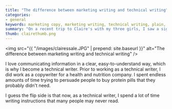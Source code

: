 ```yaml
---
title: "The difference between marketing writing and technical writing"
categories:
- general
keywords: marketing copy, marketing writing, technical writing, plain, concise, clear, plain language
summary: "On a recent trip to Claire's with my three girls, I saw a sign that captured the distinction between marketing writing and technical writing perfectly."
thumb: clairethumb.png
---
```


<img src="{{ "/images/clairessale.JPG" | prepend: site.baseurl }}" alt="The difference between marketing writing and technical writing" />

I love communicating information in a clear, easy-to-understand way, which is why I become a technical writer. Prior to working as a technical writer, I did work as a copywriter for a health and nutrition company. I spent endless amounts of time trying to persuade people to buy protein pills that they probably didn't need.

I guess the flip side is that now, as a technical writer, I spend a lot of time writing instructions that many people may never read. 
